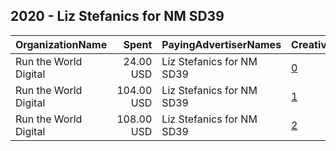 ## 2020 - Liz Stefanics for NM SD39 
|OrganizationName|Spent|PayingAdvertiserNames|CreativeUrls|Impressions|Genders|AgeBrackets|CountryCodes|BillingAddresses|CandidateBallotInformation|
|:---|---:|:---|:---|---:|:---|:---|:---|:---|:---|
|Run the World Digital|24.00 USD|Liz Stefanics for NM SD39|[0](https://www.snap.com/political-ads/asset/feb1a077a899111735f10a9b12e9a6630f4ed9dc5a8291c6276a6b8b1818f00c?mediaType=mp4)|3,138||18+|united states|"1324 Spaight St,Madison,53703,US"|Liz Stefanics for NM SD39|
|Run the World Digital|104.00 USD|Liz Stefanics for NM SD39|[1](https://www.snap.com/political-ads/asset/7b43a4cd4dcf1f25bbc268c93d40181fe530d5d2fb6667a2c401425624e88f46?mediaType=mp4)|17,604||18+|united states|"1324 Spaight St,Madison,53703,US"|Liz Stefanics for NM SD39|
|Run the World Digital|108.00 USD|Liz Stefanics for NM SD39|[2](https://www.snap.com/political-ads/asset/7b43a4cd4dcf1f25bbc268c93d40181fe530d5d2fb6667a2c401425624e88f46?mediaType=mp4)|16,392||18+|united states|"1324 Spaight St,Madison,53703,US"|Liz Stefanics for NM SD39|
